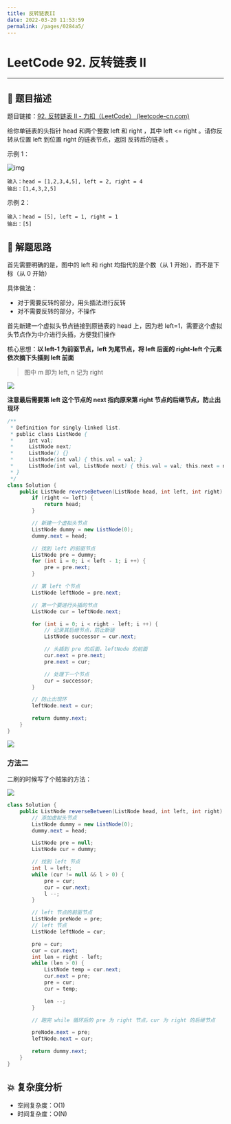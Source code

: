 ```yaml
---
title: 反转链表II
date: 2022-03-20 11:53:59
permalink: /pages/0284a5/
---
```

# LeetCode 92. 反转链表 II

---

## 📃 题目描述

题目链接：[92. 反转链表 II - 力扣（LeetCode） (leetcode-cn.com)](https://leetcode-cn.com/problems/reverse-linked-list-ii/)

给你单链表的头指针 head 和两个整数 left 和 right ，其中 left <= right 。请你反转从位置 left 到位置 right 的链表节点，返回 反转后的链表 。

示例 1：

![img](https://assets.leetcode.com/uploads/2021/02/19/rev2ex2.jpg)

```
输入：head = [1,2,3,4,5], left = 2, right = 4
输出：[1,4,3,2,5]
```

示例 2：

```
输入：head = [5], left = 1, right = 1
输出：[5]
```

## 🔔 解题思路

首先需要明确的是，图中的 left 和 right 均指代的是个数（从 1 开始），而不是下标（从 0 开始）

具体做法：

- 对于需要反转的部分，用头插法进行反转
- 对不需要反转的部分，不操作

首先新建一个虚拟头节点链接到原链表的 head 上，因为若 left=1，需要这个虚拟头节点作为中介进行头插，方便我们操作

核心思想：**以 left-1 为前驱节点，left 为尾节点，将 left 后面的 right-left 个元素依次摘下头插到 left 前面**

> 图中 m 即为 left, n 记为 right

![](https://cs-wiki.oss-cn-shanghai.aliyuncs.com/img/20210316212957.png)

**注意最后需要第 left 这个节点的 next 指向原来第 right 节点的后继节点，防止出现环**

```java
/**
 * Definition for singly-linked list.
 * public class ListNode {
 *     int val;
 *     ListNode next;
 *     ListNode() {}
 *     ListNode(int val) { this.val = val; }
 *     ListNode(int val, ListNode next) { this.val = val; this.next = next; }
 * }
 */
class Solution {
    public ListNode reverseBetween(ListNode head, int left, int right) {
        if (right <= left) {
            return head;
        }

        // 新建一个虚拟头节点
        ListNode dummy = new ListNode(0);
        dummy.next = head;

        // 找到 left 的前驱节点
        ListNode pre = dummy;
        for (int i = 0; i < left - 1; i ++) {
            pre = pre.next;
        }

        // 第 left 个节点
        ListNode leftNode = pre.next;

        // 第一个要进行头插的节点
        ListNode cur = leftNode.next;

        for (int i = 0; i < right - left; i ++) {
            // 记录其后继节点，防止断链
            ListNode successor = cur.next;

            // 头插到 pre 的后面，leftNode 的前面
            cur.next = pre.next;
            pre.next = cur;

            // 处理下一个节点
            cur = successor;
        }

        // 防止出现环
        leftNode.next = cur;

        return dummy.next;
    }
}
```

![](https://cs-wiki.oss-cn-shanghai.aliyuncs.com/img/20211019163729.png)

### 方法二

二刷的时候写了个贼笨的方法：

![](https://cs-wiki.oss-cn-shanghai.aliyuncs.com/img/20220304173258.png)

```java
class Solution {
    public ListNode reverseBetween(ListNode head, int left, int right) {
        // 添加虚拟头节点
        ListNode dummy = new ListNode(0);
        dummy.next = head;

        ListNode pre = null;
        ListNode cur = dummy;

        // 找到 left 节点
        int l = left;
        while (cur != null && l > 0) {
            pre = cur;
            cur = cur.next;
            l --;
        }

        // left 节点的前驱节点
        ListNode preNode = pre;
        // left 节点
        ListNode leftNode = cur;

        pre = cur;
        cur = cur.next;
        int len = right - left;
        while (len > 0) {
            ListNode temp = cur.next;
            cur.next = pre;
            pre = cur;
            cur = temp;

            len --;
        }

        // 跑完 while 循环后的 pre 为 right 节点，cur 为 right 的后继节点

        preNode.next = pre;
        leftNode.next = cur;

        return dummy.next;
    }
}
```

## 💥 复杂度分析

- 空间复杂度：O(1)
- 时间复杂度：O(N)
